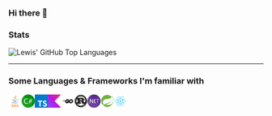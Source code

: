 ### Hi there 👋

<!--
**sneddonlewis/sneddonlewis** is a ✨ _special_ ✨ repository because its `README.md` (this file) appears on your GitHub profile.

Here are some ideas to get you started:

- 🔭 I’m currently working on ...
- 🌱 I’m currently learning ...
- 👯 I’m looking to collaborate on ...
- 🤔 I’m looking for help with ...
- 💬 Ask me about ...
- 📫 How to reach me: ...
- 😄 Pronouns: ...
- ⚡ Fun fact: ...
-->

### Stats

<p float="left">
  <img alt="Lewis' GitHub Top Languages" src="https://github-readme-stats-git-masterrstaa-rickstaa.vercel.app/api/top-langs/?username=sneddonlewis&langs_count=10&hide_border=true&layout=compact&theme=rose_pine" />
</p>

---

### Some Languages & Frameworks I'm familiar with

<img align="left" alt="Java" width="26px" src="https://raw.githubusercontent.com/github/explore/main/topics/java/java.png" />
<img align="left" alt="C#" width="26px" src="https://raw.githubusercontent.com/github/explore/main/topics/csharp/csharp.png" />
<img align="left" alt="TypeScript" width="26px" src="https://raw.githubusercontent.com/github/explore/main/topics/typescript/typescript.png" />
<img align="left" alt="Kotlin" width="26px" src="https://raw.githubusercontent.com/github/explore/main/topics/kotlin/kotlin.png" />
<img align="left" alt="Go" width="26px" src="https://raw.githubusercontent.com/github/explore/main/topics/go/go.png" />
<img align="left" alt="Rust" width="26px" src="https://raw.githubusercontent.com/github/explore/main/topics/rust/rust.png" />  

<img align="left" alt=".NET" width="26px" src="https://raw.githubusercontent.com/github/explore/main/topics/dotnet/dotnet.png" />
<img align="left" alt="Spring" width="26px" src="https://raw.githubusercontent.com/github/explore/main/topics/spring-boot/spring-boot.png" />
<img align="left" alt="React" width="26px" src="https://raw.githubusercontent.com/github/explore/main/topics/react/react.png" />

<br />
